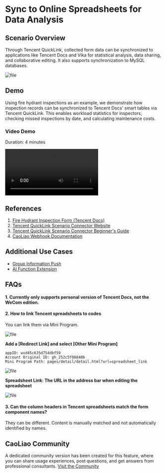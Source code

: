 # Sync to Online Spreadsheets for Data Analysis

## Scenario Overview

Through Tencent QuickLink, collected form data can be synchronized to applications like Tencent Docs and Vika for statistical analysis, data sharing, and collaborative editing. It also supports synchronization to MySQL databases.

![file](//blogcdnimg.clewm.net/2023/03/image-1680055897726_16800558982709.png?x-oss-process=image/auto-orient,1/quality,q_50/format,jpg)

## Demo

Using fire hydrant inspections as an example, we demonstrate how inspection records can be synchronized to Tencent Docs' smart tables via Tencent QuickLink. This enables workload statistics for inspectors, checking missed inspections by date, and calculating maintenance costs.

### Video Demo

Duration: 4 minutes

<video src="//blogcdnimg.clewm.net/2022/10/tongbuwendang_16659810199560.mp4" controls></video>

## References

1. [Fire Hydrant Inspection Form (Tencent Docs)](https://docs.qq.com/sheet/DU1JMRWdHb1FNbm5h?tab=0r6h9i)
2. [Tencent QuickLink Scenario Connector Website](https://qinglian.tencent.com/)
3. [Tencent QuickLink Scenario Connector Beginner's Guide](https://qinglian.tencent.com/help/docs/sHInHG/)
4. [CaoLiao Webhook Documentation](./en/data-api/webhook.md)

## Additional Use Cases

- [Group Information Push](https://cli.im/help/78992)
- [AI Function Extension](https://cli.im/help/78997)

## FAQs

#### 1. Currently only supports personal version of Tencent Docs, not the WeCom edition.

#### 2. How to link Tencent spreadsheets to codes

You can link them via Mini Program.

![file](https://blogcdnimg.clewm.net/2023/10/image-1698740448783_16987404495615.png?x-oss-process=image/auto-orient,1/quality,q_50/format,jpg)

**Add a [Redirect Link] and select [Other Mini Program]**

``` plaintext
appID: wxd45c635d754dbf59
Account Original ID: gh_252c5f06840b
Mini Program Path: pages/detail/detail.html?url=spreadsheet_link
```

![file](https://blogcdnimg.clewm.net/2023/10/image-1698740057186_16987400576742.png?x-oss-process=image/auto-orient,1/quality,q_50/format,jpg)

**Spreadsheet Link: The URL in the address bar when editing the spreadsheet**

![file](https://blogcdnimg.clewm.net/2023/10/image-1698740255899_16987402565423.png?x-oss-process=image/auto-orient,1/quality,q_50/format,jpg)

#### 3. Can the column headers in Tencent spreadsheets match the form component names?

They can be different. Content is manually matched and not automatically identified by names.

## CaoLiao Community

A dedicated community version has been created for this feature, where you can share usage experiences, post questions, and get answers from professional consultants. [Visit the Community](https://cli.im/community/minihome/question/104)
